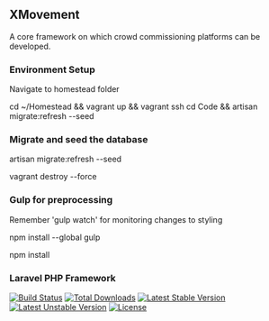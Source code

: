 ## XMovement
A core framework on which crowd commissioning platforms can be developed.

### Environment Setup

Navigate to homestead folder

cd ~/Homestead && vagrant up && vagrant ssh
cd Code && artisan migrate:refresh --seed

### Migrate and seed the database
artisan migrate:refresh --seed

vagrant destroy --force

### Gulp for preprocessing

Remember 'gulp watch' for monitoring changes to styling

npm install --global gulp

npm install

### Laravel PHP Framework

[![Build Status](https://travis-ci.org/laravel/framework.svg)](https://travis-ci.org/laravel/framework)
[![Total Downloads](https://poser.pugx.org/laravel/framework/d/total.svg)](https://packagist.org/packages/laravel/framework)
[![Latest Stable Version](https://poser.pugx.org/laravel/framework/v/stable.svg)](https://packagist.org/packages/laravel/framework)
[![Latest Unstable Version](https://poser.pugx.org/laravel/framework/v/unstable.svg)](https://packagist.org/packages/laravel/framework)
[![License](https://poser.pugx.org/laravel/framework/license.svg)](https://packagist.org/packages/laravel/framework)